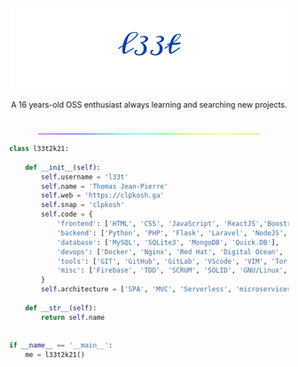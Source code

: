 <p align="center">
  <img
    src="https://raw.githubusercontent.com/73958319/73958319/main/signature.png"
  />
  <br>
  <p align="center">
    A 16 years-old OSS enthusiast always learning and searching new projects.
    <br>
    <br>
</p>
  <p align="center" height="500vh">
  <img
    src="https://raw.githubusercontent.com/73958319/73958319/main/rainbow.gif"
  />
  </p>
</p>

```python
class l33t2k21:

    def __init__(self):
        self.username = 'l33t'
        self.name = 'Thomas Jean-Pierre'
        self.web = 'https://clpkosh.ga'
        self.snap = 'clpkosh'
        self.code = {
            'frontend': ['HTML', 'CSS', 'JavaScript', 'ReactJS','Boostrap', 'VueJS'],
            'backend': ['Python', 'PHP', 'Flask', 'Laravel', 'NodeJS', 'Ruby'],
            'database': ['MySQL', 'SQLite3', 'MongoDB', 'Quick.DB'],
            'devops': ['Docker', 'Nginx', 'Red Hat', 'Digital Ocean', 'Apache2', 'Heroku'],
            'tools': ['GIT', 'GitHub', 'GitLab', 'VScode', 'VIM', 'Tor', 'Redis'],
            'misc': ['Firebase', 'TDD', 'SCRUM', 'SOLID', 'GNU/Linux', 'mips']
        }
        self.architecture = ['SPA', 'MVC', 'Serverless', 'microservices']

    def __str__(self):
        return self.name


if __name__ == '__main__':
    me = l33t2k21()
```
